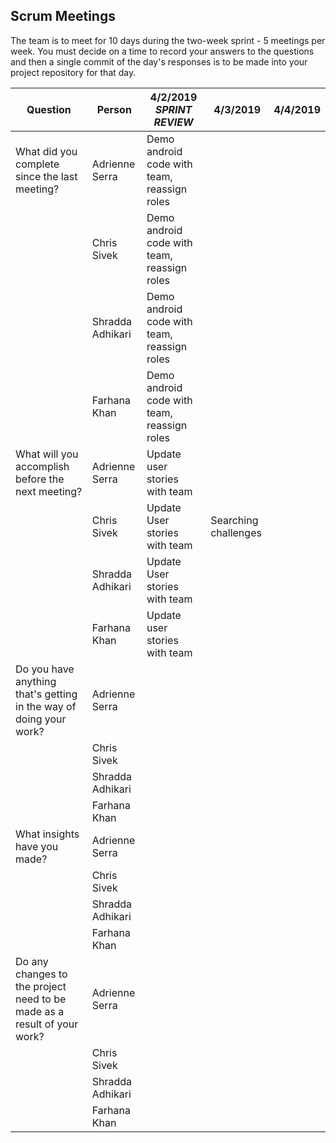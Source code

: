 ## Scrum Meetings
The team is to meet for 10 days during the two-week sprint - 5 meetings per week. You must decide on a time to record your answers to the questions and then a single commit of the day's responses is to be made into your project repository for that day.

Question    |          Person                                             | 4/2/2019  *SPRINT REVIEW* |  4/3/2019 | 4/4/2019 | 
------------|---------------------------------------------------------------------|-----|-----|-----|                                              
| What did you complete since the last meeting? | Adrienne Serra | Demo android code with team, reassign roles |
|            | Chris Sivek | Demo android code with team, reassign roles |
|            | Shradda Adhikari | Demo android code with team, reassign roles |  
|            | Farhana Khan | Demo android code with team, reassign roles | 
| What will you accomplish before the next meeting? | Adrienne Serra | Update user stories with team |
|            | Chris Sivek | Update User stories with team | Searching challenges | 
|            | Shradda Adhikari | Update User stories with team |
|            | Farhana Khan | Update user stories with team | 
| Do you have anything that's getting in the way of doing your work? | Adrienne Serra |   
|            | Chris Sivek |  
|            | Shradda Adhikari |  
|            | Farhana Khan |
| What insights have you made? | Adrienne Serra |   
|            | Chris Sivek |   
|            | Shradda Adhikari |  
|            | Farhana Khan | 
| Do any changes to the project need to be made as a result of your work? | Adrienne Serra |   
|            | Chris Sivek | 
|            | Shradda Adhikari |  
|            | Farhana Khan |
